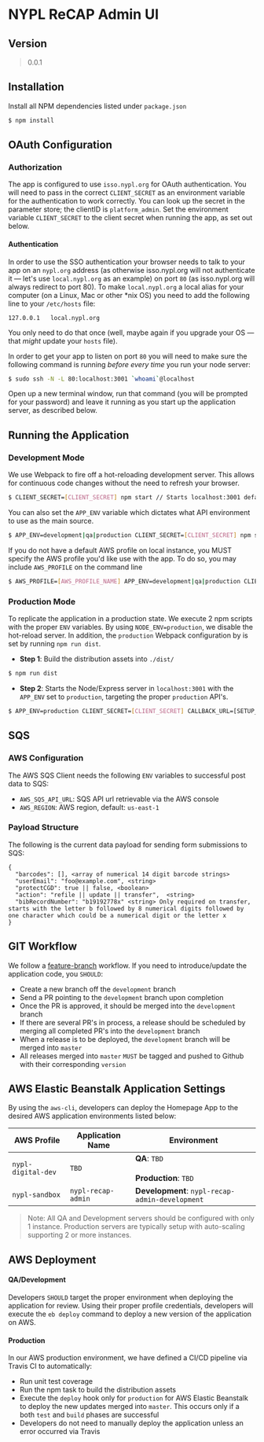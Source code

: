 # NYPL ReCAP Admin UI
## Version
> 0.0.1

## Installation
Install all NPM dependencies listed under `package.json`
```sh
$ npm install
```

## OAuth Configuration
### Authorization
The app is configured to use `isso.nypl.org` for OAuth authentication. You will need to pass in the correct `CLIENT_SECRET` as an environment variable for the authentication to work correctly. You can look up the secret in the parameter store; the clientID is `platform_admin`. Set the environment variable `CLIENT_SECRET` to the client secret when running the app, as set out below.

#### Authentication
In order to use the SSO authentication your browser needs to talk to your app on an `nypl.org` address (as otherwise isso.nypl.org will not authenticate it — let's use `local.nypl.org` as an example) on port `80` (as isso.nypl.org will always redirect to port 80). To make `local.nypl.org` a local alias for your computer (on a Linux, Mac or other \*nix OS) you need to add the following line to your `/etc/hosts` file:

```
127.0.0.1	local.nypl.org
```

You only need to do that once (well, maybe again if you upgrade your OS — that _might_ update your `hosts` file).

In order to get your app to listen on port `80` you will need to make sure the following command is running *before every time* you run your node server:

```sh
$ sudo ssh -N -L 80:localhost:3001 `whoami`@localhost
```

Open up a new terminal window, run that command (you will be prompted for your password) and leave it running as you start up the application server, as described below.

## Running the Application

### Development Mode
We use Webpack to fire off a hot-reloading development server. This allows for continuous code changes without the need to refresh your browser.

```sh
$ CLIENT_SECRET=[CLIENT_SECRET] npm start // Starts localhost:3001 defaulting to the Development API
```

You can also set the `APP_ENV` variable which dictates what API environment to use as the main source.
```sh
$ APP_ENV=development|qa|production CLIENT_SECRET=[CLIENT_SECRET] npm start // Starts localhost:3001 with set APP_ENV
```

If you do not have a default AWS profile on local instance, you MUST specify the AWS profile you'd like use with the app. To do so, you may include `AWS_PROFILE` on the command line

```sh
$ AWS_PROFILE=[AWS_PROFILE_NAME] APP_ENV=development|qa|production CLIENT_SECRET=[CLIENT_SECRET] npm start // Starts localhost:3001 with set APP_ENV
```

### Production Mode
To replicate the application in a production state. We execute 2 npm scripts with the proper `ENV` variables. By using `NODE_ENV=production`, we disable the hot-reload server. In addition, the `production` Webpack configuration by is set by running `npm run dist`.

* **Step 1**: Build the distribution assets into `./dist/`
```sh
$ npm run dist
```

* **Step 2**: Starts the Node/Express server in `localhost:3001` with the `APP_ENV` set to `production`, targeting the proper `production` API's.
```sh
$ APP_ENV=production CLIENT_SECRET=[CLIENT_SECRET] CALLBACK_URL=[SETUP_ON_AWS OR `local.nypl.org/callback`] npm start:production
```

## SQS
### AWS Configuration
The AWS SQS Client needs the following `ENV` variables to successful post data to SQS:
* `AWS_SQS_API_URL`: SQS API url retrievable via the AWS console
* `AWS_REGION`: AWS region, default: `us-east-1`

### Payload Structure
The following is the current data payload for sending form submissions to SQS:
```
{
  "barcodes": [], <array of numerical 14 digit barcode strings>
  "userEmail": "foo@example.com", <string>
  "protectCGD": true || false, <boolean>
  "action": "refile || update || transfer",  <string>
  "bibRecordNumber": "b19192778x" <string> Only required on transfer, starts with the letter b followed by 8 numerical digits followed by one character which could be a numerical digit or the letter x
}
```

## GIT Workflow
We follow a [feature-branch](https://www.atlassian.com/git/tutorials/comparing-workflows/feature-branch-workflow) workflow. If you need to introduce/update the application code, you `SHOULD`:

* Create a new branch off the `development` branch
* Send a PR pointing to the `development` branch upon completion
* Once the PR is approved, it should be merged into the `development` branch
* If there are several PR's in process, a release should be scheduled by merging all completed PR's into the `development` branch
* When a release is to be deployed, the `development` branch will be merged into `master`
* All releases merged into `master` `MUST` be tagged and pushed to Github with their corresponding `version`

## AWS Elastic Beanstalk Application Settings
By using the `aws-cli`, developers can deploy the Homepage App to the desired AWS application environments listed below:

| AWS Profile | Application Name | Environment |
|---|---|---|
| `nypl-digital-dev` | `TBD` | **QA**: `TBD` <br><br> **Production**: `TBD` |
| `nypl-sandbox` | `nypl-recap-admin` | **Development**: `nypl-recap-admin-development` |

> Note: All QA and Development servers should be configured with only 1 instance. Production servers are typically setup with auto-scaling supporting 2 or more instances.

## AWS Deployment

#### QA/Development
Developers `SHOULD` target the proper environment when deploying the application for review. Using their proper profile credentials, developers will execute the `eb deploy` command to deploy a new version of the application on AWS.

#### Production
In our AWS production environment, we have defined a CI/CD pipeline via Travis CI to automatically:
* Run unit test coverage
* Run the npm task to build the distribution assets
* Execute the `deploy` hook only for `production` for AWS Elastic Beanstalk to deploy the new updates merged into `master`. This occurs only if a both `test` and `build` phases are successful
* Developers do not need to manually deploy the application unless an error occurred via Travis
